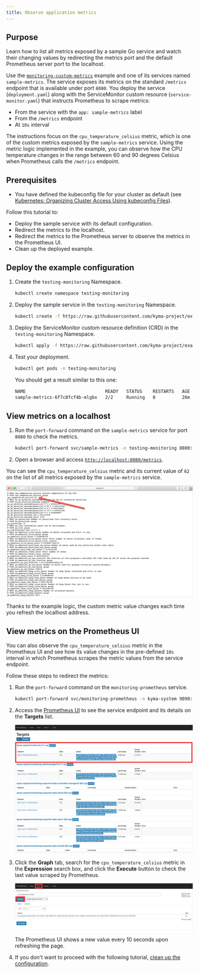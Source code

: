 ```yaml
---
title: Observe application metrics
---
```


## Purpose

Learn how to list all metrics exposed by a sample Go service and watch their changing values by redirecting the metrics port and the default Prometheus server port to the localhost.

Use the [`monitoring-custom-metrics`](https://github.com/kyma-project/examples/tree/master/monitoring-custom-metrics) example and one of its services named `sample-metrics`. The service exposes its metrics on the standard `/metrics` endpoint that is available under port `8080`. You deploy the service (`deployment.yaml`) along with the ServiceMonitor custom resource (`service-monitor.yaml`) that instructs Prometheus to scrape metrics:

- From the service with the `app: sample-metrics` label
- From the `/metrics` endpoint
- At `10s` interval

The instructions focus on the `cpu_temperature_celsius` metric, which is one of the custom metrics exposed by the `sample-metrics` service. Using the metric logic implemented in the example, you can observe how the CPU temperature changes in the range between 60 and 90 degrees Celsius when Prometheus calls the `/metrics` endpoint.

## Prerequisites

- You have defined the kubeconfig file for your cluster as default (see [Kubernetes: Organizing Cluster Access Using kubeconfig Files](https://kubernetes.io/docs/concepts/configuration/organize-cluster-access-kubeconfig/)).

Follow this tutorial to:

- Deploy the sample service with its default configuration.
- Redirect the metrics to the localhost.
- Redirect the metrics to the Prometheus server to observe the metrics in the Prometheus UI.
- Clean up the deployed example.

## Deploy the example configuration

1. Create the `testing-monitoring` Namespace.

   ```bash
   kubectl create namespace testing-monitoring
   ```

2. Deploy the sample service in the `testing-monitoring` Namespace.

   ```bash
   kubectl create -f https://raw.githubusercontent.com/kyma-project/examples/main/monitoring-custom-metrics/deployment/deployment.yaml --namespace=testing-monitoring
   ```

3. Deploy the ServiceMonitor custom resource definition (CRD) in the `testing-monitoring` Namespace.

   ```bash
   kubectl apply -f https://raw.githubusercontent.com/kyma-project/examples/main/monitoring-custom-metrics/deployment/service-monitor.yaml --namespace=testing-monitoring
   ```

4. Test your deployment.

   ```bash
   kubectl get pods -n testing-monitoring
   ```

   You should get a result similar to this one:

   ```bash
   NAME                              READY   STATUS    RESTARTS   AGE
   sample-metrics-6f7c8fcf4b-mlgbx   2/2     Running   0          26m
   ```

## View metrics on a localhost

1. Run the `port-forward` command on the `sample-metrics` service for port `8080` to check the metrics.

   ```bash
   kubectl port-forward svc/sample-metrics -n testing-monitoring 8080:8080
   ```

2. Open a browser and access [`http://localhost:8080/metrics`](http://localhost:8080/metrics).

You can see the `cpu_temperature_celsius` metric and its current value of `62` on the list of all metrics exposed by the `sample-metrics` service.

![metrics on port 8080](./assets/sample-metrics-2.png)

Thanks to the example logic, the custom metric value changes each time you refresh the localhost address.

## View metrics on the Prometheus UI

You can also observe the `cpu_temperature_celsius` metric in the Prometheus UI and see how its value changes in the pre-defined `10s` interval in which Prometheus scrapes the metric values from the service endpoint.

Follow these steps to redirect the metrics:

1. Run the `port-forward` command on the `monitoring-prometheus` service.

   ```bash
   kubectl port-forward svc/monitoring-prometheus -n kyma-system 9090:9090
   ```

2. Access the [Prometheus UI](http://localhost:9090/targets#job-sample-metrics) to see the service endpoint and its details on the **Targets** list.

   ![Prometheus Dashboard](./assets/pm-dashboard-1.png)

3. Click the **Graph** tab, search for the `cpu_temperature_celsius` metric in the **Expression** search box, and click the **Execute** button to check the last value scraped by Prometheus.

   ![Prometheus Dashboard](./assets/pm-dashboard-2.png)

   The Prometheus UI shows a new value every 10 seconds upon refreshing the page.

4. If you don't want to proceed with the following tutorial, [clean up the configuration](obsv-05-clean-up-configuration.md).
